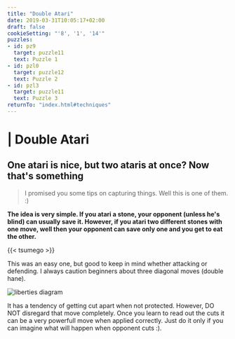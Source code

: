 ```yaml
---
title: "Double Atari"
date: 2019-03-31T10:05:17+02:00
draft: false
cookieSetting: "'8', '1', '14'"
puzzles:
- id: pz9
  target: puzzle11
  text: Puzzle 1
- id: pzl0
  target: puzzle12
  text: Puzzle 2
- id: pzl3
  target: puzzle11
  text: Puzzle 3
returnTo: "index.html#techniques"
---
```


# | Double Atari
## One atari is nice, but two ataris at once? Now that's something

> I promised you some tips on capturing things. Well this is one of them. :)

**The idea is very simple. If you atari a stone, your opponent (unless he's blind) can usually save it. However, if you atari two different stones with one move, well then your opponent can save only one and you get to eat the other.**

{{< tsumego >}}

This was an easy one, but good to keep in mind whether attacking or defending. I always caution beginners about three diagonal moves (double hane).

![liberties diagram](/images/doublehane.jpg)

It has a tendency of getting cut apart when not protected. However, DO NOT disregard that move completely. Once you learn to read out the cuts it can be a very powerfull move when applied correctly. Just do it only if you can imagine what will happen when opponent cuts :). 